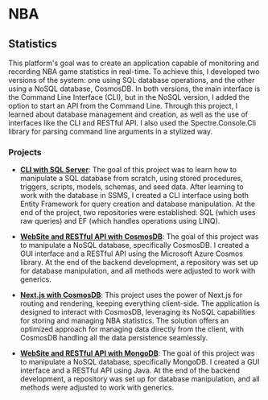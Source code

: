 # NBA

## Statistics

This platform's goal was to create an application capable of monitoring and recording NBA game statistics in real-time. To achieve this, I developed two versions of the system: one using SQL database operations, and the other using a NoSQL database, CosmosDB. In both versions, the main interface is the Command Line Interface (CLI), but in the NoSQL version, I added the option to start an API from the Command Line. Through this project, I learned about database management and creation, as well as the use of interfaces like the CLI and RESTful API. I also used the Spectre.Console.Cli library for parsing command line arguments in a stylized way.

### Projects

- **[CLI with SQL Server](CLI%20with%20SQL%20Server)**: The goal of this project was to learn how to manipulate a SQL database from scratch, using stored procedures, triggers, scripts, models, schemas, and seed data. After learning to work with the database in SSMS, I created a CLI interface using both Entity Framework for query creation and database manipulation. At the end of the project, two repositories were established: SQL (which uses raw queries) and EF (which handles operations using LINQ).

- **[WebSite and RESTful API with CosmosDB](WebSite%20with%20CosmosDB)**: The goal of this project was to manipulate a NoSQL database, specifically CosmosDB. I created a GUI interface and a RESTful API using the Microsoft Azure Cosmos library. At the end of the backend development, a repository was set up for database manipulation, and all methods were adjusted to work with generics.

- **[Next.js with CosmosDB](Next%20with%20CosmosDB)**: This project uses the power of Next.js for routing and rendering, keeping everything client-side. The application is designed to interact with CosmosDB, leveraging its NoSQL capabilities for storing and managing NBA statistics. The solution offers an optimized approach for managing data directly from the client, with CosmosDB handling all the data persistence seamlessly.

- **[WebSite and RESTful API with MongoDB](Java%20with%20MongoDB)**: The goal of this project was to manipulate a NoSQL database, specifically MongoDB. I created a GUI interface and a RESTful API using Java. At the end of the backend development, a repository was set up for database manipulation, and all methods were adjusted to work with generics.
